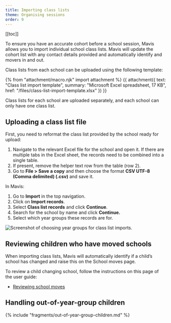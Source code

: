 ```yaml
---
title: Importing class lists
theme: Organising sessions
order: 9
---
```


[[toc]]

To ensure you have an accurate cohort before a school session, Mavis allows you to import individual school class lists. Mavis will update the cohort list with any contact details provided and automatically identify and movers in and out.

Class lists from each school can be uploaded using the following template:

{% from "attachment/macro.njk" import attachment %}
{{ attachment({
  text: "Class list import template",
  summary: "Microsoft Excel spreadsheet, 17 KB",
  href: "/files/class-list-import-template.xlsx"
}) }}

Class lists for each school are uploaded separately, and each school can only have one class list.

## Uploading a class list file

First, you need to reformat the class list provided by the school ready for upload:

1. Navigate to the relevant Excel file for the school and open it. If there are multiple tabs in the Excel sheet, the records need to be combined into a single table.
2. If present, remove the helper text row from the table (row 2).
3. Go to **File > Save a copy** and then choose the format **CSV UTF-8 (Comma delimited) (.csv)** and save it.

In Mavis:

1. Go to **Import** in the top navigation.
2. Click on **Import records**.
3. Select **Class list records** and click **Continue**.
4. Search for the school by name and click **Continue.**
5. Select which year groups these records are for.

![Screenshot of choosing year groups for class list imports.](/assets/images/import-class-list-year-groups.png 'Select which year groups your class list import contains.')

## Reviewing children who have moved schools

When importing class lists, Mavis will automatically identify if a child’s school has changed and raise this on the School moves page.

To review a child changing school, follow the instructions on this page of the user guide:

- [Reviewing school moves](/guide/school-moves)

## Handling out-of-year-group children

{% include "fragments/out-of-year-group-children.md" %}
